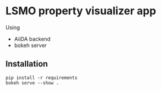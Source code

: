 # LSMO property visualizer app

Using

 * AiiDA backend
 * bokeh server

## Installation

```
pip install -r requirements
bokeh serve --show .
```
